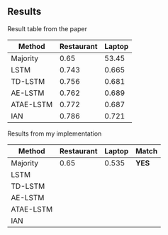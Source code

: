 ## Results

Result table from the paper

| Method | Restaurant | Laptop |
| --- | --- | --- |
| Majority | 0.65 | 53.45 | 
| LSTM | 0.743 | 0.665 |
| TD-LSTM | 0.756 | 0.681 |
| AE-LSTM | 0.762 | 0.689 |
| ATAE-LSTM | 0.772 | 0.687 |
| IAN | 0.786 | 0.721 |

Results from my implementation

| Method | Restaurant | Laptop | Match |
| --- | --- | --- | --- |
| Majority | 0.65 | 0.535 | **YES** | 
| LSTM |  |  | |
| TD-LSTM |  |  | |
| AE-LSTM |  |  | |
| ATAE-LSTM |  |  | |
| IAN |  |  | |


